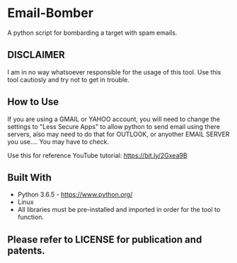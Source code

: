 # Email-Bomber
A python script for bombarding a target with spam emails.

## DISCLAIMER
I am in no way whatsoever responsible for the usage of this tool. Use this tool cautiosly and try not to get in trouble.

## How to Use
If you are using a GMAIL or YAHOO account, you will need to change the settings to "Less Secure Apps" to allow python to send email using there servers, also may need to do that for OUTLOOK, or anyother EMAIL SERVER you use.... You may have to check.

Use this for reference
YouTube tutorial: https://bit.ly/2Gxea9B

## Built With
- Python 3.6.5 - https://www.python.org/
- Linux
- All libraries must be pre-installed and imported in order for the tool to function.

## Please refer to LICENSE for publication and patents.
